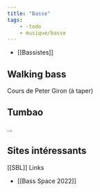 ```yaml
---
title: "Basse"
tags:
    - -todo
    - musique/basse
---
```


- [[Bassistes]]

## Walking bass

Cours de Peter Giron (à taper)

## Tumbao

...

## Sites intéressants

[[SBL]] Links

* [[Bass Space 2022]]
